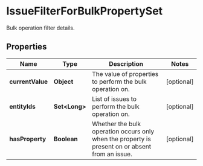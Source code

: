 

# IssueFilterForBulkPropertySet

Bulk operation filter details.

## Properties

| Name | Type | Description | Notes |
|------------ | ------------- | ------------- | -------------|
|**currentValue** | **Object** | The value of properties to perform the bulk operation on. |  [optional] |
|**entityIds** | **Set&lt;Long&gt;** | List of issues to perform the bulk operation on. |  [optional] |
|**hasProperty** | **Boolean** | Whether the bulk operation occurs only when the property is present on or absent from an issue. |  [optional] |



